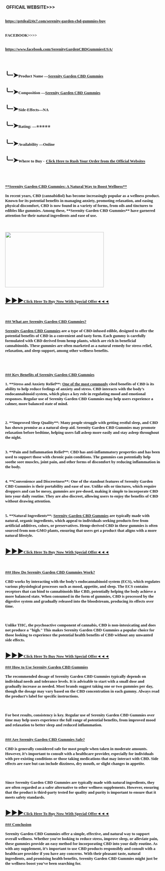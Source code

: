 <p><strong>&nbsp;OFFICAIL WEBSITE&gt;&gt;&gt;</strong></p>
<h2><span style="font-family: Amiri;"><span style="font-size: small;"><strong><a href="https://getdeal24x7.com/serenity-garden-cbd-gummies-buy">https://getdeal24x7.com/serenity-garden-cbd-gummies-buy</a></strong></span></span></h2>
<h2><span style="font-family: Amiri;"><span style="font-size: small;">FACEBOOK&gt;&gt;&gt;&gt;</span></span></h2>
<h2><span style="font-family: Amiri;"><span style="font-size: small;"><strong><a href="https://www.facebook.com/SerenityGardenCBDGummiesUSA/">https://www.facebook.com/SerenityGardenCBDGummiesUSA/</a></strong></span></span></h2>
<div><span style="font-family: Amiri;"><span style="font-size: small;">&nbsp;</span></span></div>
<h2><strong>╰┈➤<span style="font-family: Amiri;"><span style="font-size: small;">Product Name &mdash;<a href="https://www.facebook.com/SerenityGardenCBDGummiesUSA/">Serenity Garden CBD Gummies</a></span></span></strong></h2>
<h2 align="left"><strong>╰┈➤<span style="font-family: Amiri;"><span style="font-size: small;">Composition &mdash;<a href="https://www.facebook.com/SerenityGardenCBDGummiesUSA/">Serenity Garden CBD Gummies</a></span></span></strong></h2>
<h2><strong>╰┈➤<span style="font-family: Amiri;"><span style="font-size: small;">Side-Effects&mdash;NA</span></span></strong></h2>
<h2><strong>╰┈➤<span style="font-family: Amiri;"><span style="font-size: small;">Rating: &mdash;⭐⭐⭐⭐⭐</span></span></strong></h2>
<h2><strong>╰┈➤<span style="font-family: Amiri;"><span style="font-size: small;">Availability &mdash;Online</span></span></strong></h2>
<h2><strong>╰┈➤<span style="font-family: Amiri;"><span style="font-size: small;">Where to Buy -</span></span></strong>&nbsp;<a href="https://www.facebook.com/SerenityGardenCBDGummiesUSA/"><span style="font-family: Amiri;"><span style="font-size: small;">Click Here to Rush Your Order from the Official Websites</span></span></a></h2>
<p><br /><br /></p>
<p><span style="font-family: Amiri;"><span style="font-size: small;"><strong><u>**Serenity Garden CBD Gummies: A Natural Way to Boost Wellness**</u></strong></span></span></p>
<p><span style="font-family: Amiri;"><span style="font-size: small;"><strong>In recent years, CBD (cannabidiol) has become increasingly popular as a wellness product. Known for its potential benefits in managing anxiety, promoting relaxation, and easing physical discomfort, CBD is now found in a variety of forms, from oils and tinctures to edibles like gummies. Among these, **Serenity Garden CBD Gummies** have garnered attention for their natural ingredients and ease of use.</strong></span></span></p>
<p>&nbsp;</p>
<div class="separator"><a href="https://www.facebook.com/SerenityGardenCBDGummiesUSA/"><img src="https://blogger.googleusercontent.com/img/b/R29vZ2xl/AVvXsEimHngJOdwrLTtSwkx-wWaHgdqFdtQTx70vtkatpaSVcr6fkkPmylyP97_in9S4NqNIzJrsyWNAET9RNKIJEB7iXiDcEyLEYJUpoNtyhgVz1wksZ1MjtACDkeL4u7S_xJerVArJr1TISKX_Jq4TxitzIO2wAGmEthLripSwaulycCOfZxp4Uiid2C1CWaB0/s320/464274269_122103234230574476_248076427619765974_n.jpg" alt="" width="320" height="179" border="0" data-original-height="560" data-original-width="1002" /></a></div>
<h2><a href="https://www.facebook.com/SerenityGardenCBDGummiesUSA/"><strong>►►►<span style="font-family: Amiri;"><span style="font-size: small;">Click Here To Buy Now With Special Offer◄◄◄</span></span></strong></a></h2>
<div>&nbsp;</div>
<p><span style="font-family: Amiri;"><span style="font-size: small;"><strong><u>### What are Serenity Garden CBD Gummies?</u></strong></span></span></p>
<p><span style="font-family: Amiri;"><span style="font-size: small;"><strong><a href="https://www.facebook.com/SerenityGardenCBDGummiesUSA/">Serenity Garden CBD Gummies</a>&nbsp;are a type of CBD-infused edible, designed to offer the potential benefits of CBD in a convenient and tasty form. Each gummy is carefully formulated with CBD derived from hemp plants, which are rich in beneficial cannabinoids. These gummies are often marketed as a natural remedy for stress relief, relaxation, and sleep support, among other wellness benefits.</strong></span></span></p>
<p><br /><br /></p>
<p><span style="font-family: Amiri;"><span style="font-size: small;"><strong><u>### Key Benefits of Serenity Garden CBD Gummies</u></strong></span></span></p>
<p><span style="font-family: Amiri;"><span style="font-size: small;"><strong>1. **Stress and Anxiety Relief**:&nbsp;<a href="https://www.facebook.com/SerenityGardenCBDGummiesUSA/">One of the most commonly</a>&nbsp;cited benefits of CBD is its ability to help reduce feelings of anxiety and stress. CBD interacts with the body&rsquo;s endocannabinoid system, which plays a key role in regulating mood and emotional responses. Regular use of Serenity Garden CBD Gummies may help users experience a calmer, more balanced state of mind.</strong></span></span></p>
<p>&nbsp;</p>
<p><span style="font-family: Amiri;"><span style="font-size: small;"><strong>2. **Improved Sleep Quality**: Many people struggle with getting restful sleep, and CBD has shown promise as a natural sleep aid. Serenity Garden CBD Gummies may promote relaxation before bedtime, helping users fall asleep more easily and stay asleep throughout the night.</strong></span></span><br /><br /></p>
<p><span style="font-family: Amiri;"><span style="font-size: small;"><strong>3. **Pain and Inflammation Relief**: CBD has anti-inflammatory properties and has been used to support those with chronic pain conditions. The gummies can potentially help soothe sore muscles, joint pain, and other forms of discomfort by reducing inflammation in the body.</strong></span></span><br /><br /></p>
<p><span style="font-family: Amiri;"><span style="font-size: small;"><strong>4. **Convenience and Discreetness**: One of the standout features of Serenity Garden CBD Gummies is their portability and ease of use. Unlike oils or tinctures, which require droppers and can be messy, gummies are pre-dosed, making it simple to incorporate CBD into your daily routine. They are also discreet, allowing users to enjoy the benefits of CBD without drawing attention.</strong></span></span><br /><br /></p>
<p><span style="font-family: Amiri;"><span style="font-size: small;"><strong>5. **Natural Ingredients**:&nbsp;<a href="https://www.facebook.com/SerenityGardenCBDGummiesUSA/">Serenity Garden CBD Gummies</a>&nbsp;are typically made with natural, organic ingredients, which appeal to individuals seeking products free from artificial additives, colors, or preservatives. Hemp-derived CBD in these gummies is often sourced from non-GMO plants, ensuring that users get a product that aligns with a more natural lifestyle.</strong></span></span></p>
<h2><a href="https://www.facebook.com/SerenityGardenCBDGummiesUSA/"><strong>►►►<span style="font-family: Amiri;"><span style="font-size: small;">Click Here To Buy Now With Special Offer◄◄◄</span></span></strong></a></h2>
<div>&nbsp;</div>
<p><span style="font-family: Amiri;"><span style="font-size: small;"><strong><u>### How Do Serenity Garden CBD Gummies Work?</u></strong></span></span></p>
<p><span style="font-family: Amiri;"><span style="font-size: small;"><strong>CBD works by interacting with the body&rsquo;s endocannabinoid system (ECS), which regulates various physiological processes such as mood, appetite, and sleep. The ECS contains receptors that can bind to cannabinoids like CBD, potentially helping the body achieve a more balanced state. When consumed in the form of gummies, CBD is processed by the digestive system and gradually released into the bloodstream, producing its effects over time.</strong></span></span></p>
<p>&nbsp;</p>
<p><span style="font-family: Amiri;"><span style="font-size: small;"><strong>Unlike THC, the psychoactive component of cannabis, CBD is non-intoxicating and does not produce a "high." This makes Serenity Garden CBD Gummies a popular choice for those looking to experience the potential health benefits of CBD without any unwanted side effects.</strong></span></span></p>
<h2><a href="https://www.facebook.com/SerenityGardenCBDGummiesUSA/"><strong>►►►<span style="font-family: Amiri;"><span style="font-size: small;">Click Here To Buy Now With Special Offer◄◄◄</span></span></strong></a></h2>
<p><span style="font-family: Amiri;"><span style="font-size: small;"><strong><u>### How to Use Serenity Garden CBD Gummies</u></strong></span></span></p>
<p><span style="font-family: Amiri;"><span style="font-size: small;"><strong>The recommended dosage of Serenity Garden CBD Gummies typically depends on individual needs and tolerance levels. It is advisable to start with a small dose and gradually increase as needed. Most brands suggest taking one or two gummies per day, though the dosage may vary based on the CBD concentration in each gummy. Always read the product&rsquo;s label for specific instructions.</strong></span></span></p>
<p>&nbsp;</p>
<p><span style="font-family: Amiri;"><span style="font-size: small;"><strong>For best results, consistency is key. Regular use of Serenity Garden CBD Gummies over time may help users experience the full range of potential benefits, from improved mood and relaxation to better sleep and reduced inflammation.</strong></span></span><br /><br /></p>
<p><span style="font-family: Amiri;"><span style="font-size: small;"><strong><u>### Are Serenity Garden CBD Gummies Safe?</u></strong></span></span></p>
<p><span style="font-family: Amiri;"><span style="font-size: small;"><strong>CBD is generally considered safe for most people when taken in moderate amounts. However, it&rsquo;s important to consult with a healthcare provider, especially for individuals with pre-existing conditions or those taking medications that may interact with CBD. Side effects are rare but can include dizziness, dry mouth, or slight changes in appetite.</strong></span></span></p>
<p>&nbsp;</p>
<p><span style="font-family: Amiri;"><span style="font-size: small;"><strong>Since Serenity Garden CBD Gummies are typically made with natural ingredients, they are often regarded as a safer alternative to other wellness supplements. However, ensuring that the product is third-party tested for quality and purity is important to ensure that it meets safety standards.</strong></span></span></p>
<h2><a href="https://www.facebook.com/SerenityGardenCBDGummiesUSA/"><strong>►►►<span style="font-family: Amiri;"><span style="font-size: small;">Click Here To Buy Now With Special Offer◄◄◄</span></span></strong></a></h2>
<p><span style="font-family: Amiri;"><span style="font-size: small;"><strong><u>### Conclusion</u></strong></span></span></p>
<p><span style="font-family: Amiri;"><span style="font-size: small;"><strong>Serenity Garden CBD Gummies offer a simple, effective, and natural way to support overall wellness. Whether you&rsquo;re looking to reduce stress, improve sleep, or alleviate pain, these gummies provide an easy method for incorporating CBD into your daily routine. As with any supplement, it&rsquo;s important to use CBD products responsibly and consult with a healthcare provider if you have any concerns. With their pleasant taste, natural ingredients, and promising health benefits, Serenity Garden CBD Gummies might just be the wellness boost you&rsquo;ve been searching for.</strong></span></span></p>
<p>&nbsp;</p>
